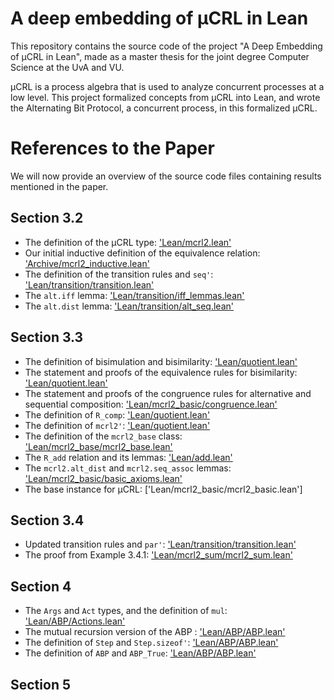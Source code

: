 # A deep embedding of μCRL in Lean
This repository contains the source code of the project "A Deep Embedding of μCRL in Lean", made as a master thesis for the joint degree Computer Science at the UvA and VU.

μCRL is a process algebra that is used to analyze concurrent processes at a low level. This project formalized concepts from μCRL into Lean, and wrote the Alternating Bit Protocol, a concurrent process, in this formalized μCRL.

# References to the Paper
We will now provide an overview of the source code files containing results mentioned in the paper.

## Section 3.2

* The definition of the μCRL type: ['Lean/mcrl2.lean'](Lean/mcrl2.lean)
* Our initial inductive definition of the equivalence relation: ['Archive/mcrl2_inductive.lean'](Archive/mcrl2_inductive.lean)
* The definition of the transition rules and `seq'`: ['Lean/transition/transition.lean'](Lean/transition/transition.lean)
* The `alt.iff` lemma: ['Lean/transition/iff_lemmas.lean'](Lean/transition/iff_lemmas.lean)
* The `alt.dist` lemma: ['Lean/transition/alt_seq.lean'](Lean/transition/alt_seq.lean)

## Section 3.3

* The definition of bisimulation and bisimilarity: ['Lean/quotient.lean'](Lean/quotient.lean)
* The statement and proofs of the equivalence rules for bisimilarity: ['Lean/quotient.lean'](Lean/quotient.lean)
* The statement and proofs of the congruence rules for alternative and sequential composition: ['Lean/mcrl2_basic/congruence.lean'](Lean/mcrl2_basic/congruence.lean)
* The definition of `R_comp`: ['Lean/quotient.lean'](Lean/quotient.lean)
* The definition of `mcrl2'`: ['Lean/quotient.lean'](Lean/quotient.lean)
* The definition of the `mcrl2_base` class: ['Lean/mcrl2_base/mcrl2_base.lean'](Lean/mcrl2_base/mcrl2_base.lean)
* The `R_add` relation and its lemmas: ['Lean/add.lean'](Lean/add.lean)
* The `mcrl2.alt_dist` and `mcrl2.seq_assoc` lemmas: ['Lean/mcrl2_basic/basic_axioms.lean'](Lean/mcrl2_basic/basic_axioms.lean)
* The base instance for μCRL: ['Lean/mcrl2_basic/mcrl2_basic.lean']

## Section 3.4

* Updated transition rules and `par'`: ['Lean/transition/transition.lean'](Lean/transition/transition.lean)
* The proof from Example 3.4.1: ['Lean/mcrl2_sum/mcrl2_sum.lean'](Lean/mcrl2_sum/mcrl2_sum.lean)

## Section 4

* The `Args` and `Act` types, and the definition of `mul`: ['Lean/ABP/Actions.lean'](Lean/ABP/Actions.lean)
* The mutual recursion version of the ABP : ['Lean/ABP/ABP.lean'](Lean/ABP/ABP.lean)
* The definition of `Step` and `Step.sizeof'`: ['Lean/ABP/ABP.lean'](Lean/ABP/ABP.lean)
* The definition of `ABP` and `ABP_True`: ['Lean/ABP/ABP.lean'](Lean/ABP/ABP.lean)

## Section 5
